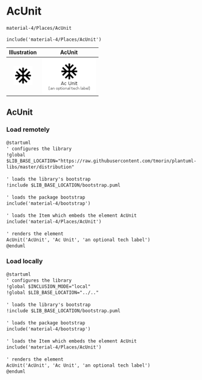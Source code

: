 # AcUnit


```text
material-4/Places/AcUnit
```

```text
include('material-4/Places/AcUnit')
```



| Illustration | AcUnit |
| :---: | :---: |
| ![illustration for Illustration](../../material-4/Places/AcUnit.png) | ![illustration for AcUnit](../../material-4/Places/AcUnit.Local.png) |




## AcUnit

### Load remotely
```plantuml
@startuml
' configures the library
!global $LIB_BASE_LOCATION="https://raw.githubusercontent.com/tmorin/plantuml-libs/master/distribution"

' loads the library's bootstrap
!include $LIB_BASE_LOCATION/bootstrap.puml

' loads the package bootstrap
include('material-4/bootstrap')

' loads the Item which embeds the element AcUnit
include('material-4/Places/AcUnit')

' renders the element
AcUnit('AcUnit', 'Ac Unit', 'an optional tech label')
@enduml
```

### Load locally
```plantuml
@startuml
' configures the library
!global $INCLUSION_MODE="local"
!global $LIB_BASE_LOCATION="../.."

' loads the library's bootstrap
!include $LIB_BASE_LOCATION/bootstrap.puml

' loads the package bootstrap
include('material-4/bootstrap')

' loads the Item which embeds the element AcUnit
include('material-4/Places/AcUnit')

' renders the element
AcUnit('AcUnit', 'Ac Unit', 'an optional tech label')
@enduml
```


